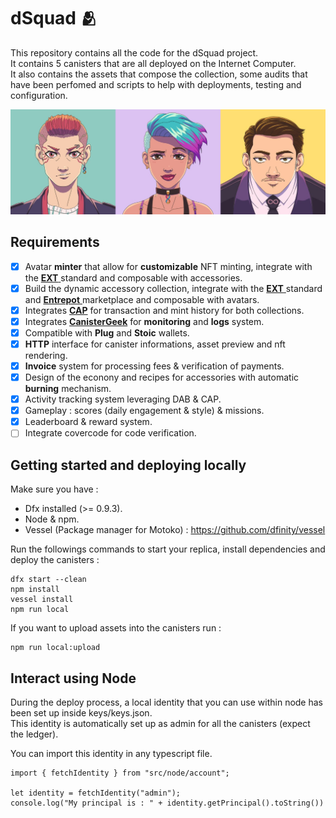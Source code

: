 # dSquad 🫂

This repository contains all the code for the dSquad project. <br/> It contains 5 canisters that are all deployed on the Internet Computer. <br/> It also contains the assets that compose the collection, some audits that have been perfomed and scripts to help with deployments, testing and configuration.

<img src="assets/others/main-board.jpeg" width="700px">
 
## Requirements
- [x] Avatar **minter** that allow for **customizable** NFT minting, integrate with the <a href="https://github.com/aviate-labs/ext.std" target="_blank"> **EXT** </a> standard and composable with accessories.
- [x] Build the dynamic accessory collection, integrate with the <a href="https://github.com/aviate-labs/ext.std" target="_blank"> **EXT** </a> standard and <a href="https://github.com/Toniq-Labs/entrepot-app" target="_blank"> **Entrepot** </a> marketplace and composable with avatars.
- [x] Integrates [**CAP**](https://cap.ooo) for transaction and mint history for both collections.
- [x] Integrates [**CanisterGeek**](https://cusyh-iyaaa-aaaah-qcpba-cai.raw.ic0.app/) for **monitoring** and **logs** system.
- [x] Compatible with **Plug** and **Stoic** wallets.
- [x] **HTTP** interface for canister informations, asset preview and nft rendering.
- [x] **Invoice** system for processing fees & verification of payments.
- [x] Design of the econony and recipes for accessories with automatic **burning** mechanism.
- [x] Activity tracking system leveraging DAB & CAP.
- [x] Gameplay : scores (daily engagement & style) & missions.
- [x] Leaderboard & reward system.
- [ ] Integrate covercode for code verification.

## Getting started and deploying locally

Make sure you have :

- Dfx installed (>= 0.9.3).
- Node & npm.
- Vessel (Package manager for Motoko) : https://github.com/dfinity/vessel

Run the followings commands to start your replica, install dependencies and deploy the canisters :

```
dfx start --clean
npm install
vessel install
npm run local
```

If you want to upload assets into the canisters run :

```
npm run local:upload
```

## Interact using Node

During the deploy process, a local identity that you can use within node has been set up inside keys/keys.json. <br/>
This identity is automatically set up as admin for all the canisters (expect the ledger).

You can import this identity in any typescript file.

```
import { fetchIdentity } from "src/node/account";

let identity = fetchIdentity("admin");
console.log("My principal is : " + identity.getPrincipal().toString())
```
